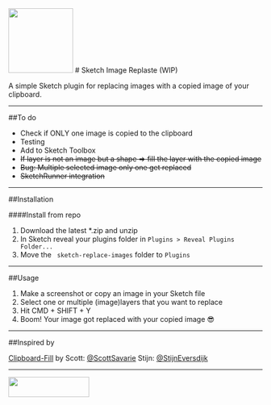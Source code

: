 <img height="128" width="128" src="https://github.com/mheesakkers/sketch-image-replaste/blob/master/Image%20Replaste.sketchplugin/Contents/Resources/icon-large.png">
# Sketch Image Replaste (WIP)

A simple Sketch plugin for replacing images with a copied image of your clipboard.

---

##To do

- Check if ONLY one image is copied to the clipboard
- Testing
- Add to Sketch Toolbox
- ~~If layer is not an image but a shape => fill the layer with the copied image~~
- ~~Bug: Multiple selected image only one get replaced~~
- ~~SketchRunner integration~~

---

##Installation

####Install from repo

1. Download the latest *.zip and unzip
2. In Sketch reveal your plugins folder in ```Plugins > Reveal Plugins Folder...```
3. Move the ``` sketch-replace-images``` folder to ```Plugins```

---

##Usage

1. Make a screenshot or copy an image in your Sketch file
2. Select one or multiple (image)layers that you want to replace
3. Hit CMD + SHIFT + Y
4. Boom! Your image got replaced with your copied image 😎

---

##Inspired by

[Clipboard-Fill](https://github.com/ScottSavarie/Clipboard-Fill) by Scott: [@ScottSavarie](https://www.twitter.com/scottsavarie)
Stijn: [@StijnEversdijk](https://www.twitter.com/StijnEversdijk)

---

<a href="http://bit.ly/SketchRunnerWebsite"><img height="40" width="160" src="http://sketchrunner.com/img/badge_blue.png"></a>
